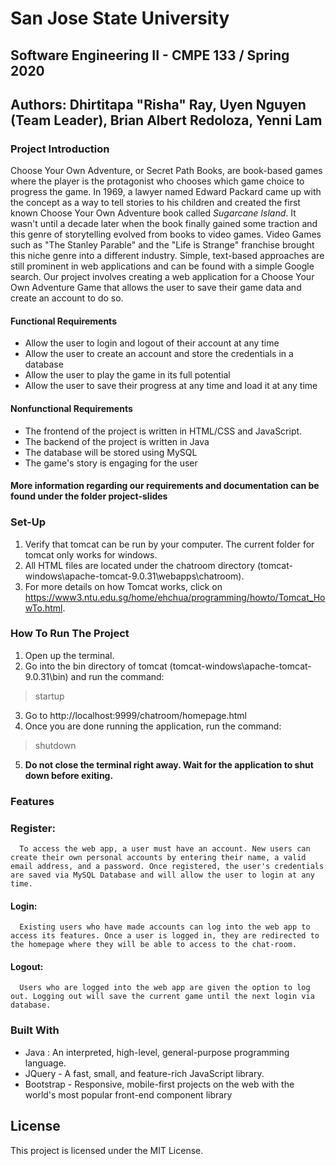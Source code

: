 # San Jose State University
## Software Engineering II - CMPE 133 / Spring 2020
## Authors: Dhirtitapa "Risha" Ray, Uyen Nguyen (Team Leader), Brian Albert Redoloza, Yenni Lam 
### Project Introduction
Choose Your Own Adventure, or Secret Path Books, are book-based games where the player is the protagonist who chooses which game choice to progress the game. In 1969, a lawyer named Edward Packard came up with the concept as a way to tell stories to his children and created the first known Choose Your Own Adventure book called *Sugarcane Island*. It wasn't until a decade later when the book finally gained some traction and this genre of storytelling evolved from books to video games. Video Games such as "The Stanley Parable" and the "Life is Strange" franchise brought this niche genre into a different industry. Simple, text-based approaches are still prominent in web applications and can be found with a simple Google search. Our project involves creating a web application for a Choose Your Own Adventure Game that allows the user to save their game data and create an account to do so. 
#### Functional Requirements
* Allow the user to login and logout of their account at any time
* Allow the user to create an account and store the credentials in a database
* Allow the user to play the game in its full potential
* Allow the user to save their progress at any time and load it at any time
#### Nonfunctional Requirements
* The frontend of the project is written in HTML/CSS and JavaScript. 
* The backend of the project is written in Java
* The database will be stored using MySQL
* The game's story is engaging for the user
#### More information regarding our requirements and documentation can be found under the folder project-slides
### Set-Up
1. Verify that tomcat can be run by your computer. The current folder for tomcat only works for windows. 
2. All HTML files are located under the chatroom directory (tomcat-windows\apache-tomcat-9.0.31\webapps\chatroom). 
3. For more details on how Tomcat works, click on https://www3.ntu.edu.sg/home/ehchua/programming/howto/Tomcat_HowTo.html. 
### How To Run The Project
1. Open up the terminal. 
2. Go into the bin directory of tomcat (tomcat-windows\apache-tomcat-9.0.31\bin) and run the command:
> startup
3. Go to http://localhost:9999/chatroom/homepage.html
4. Once you are done running the application, run the command: 
> shutdown
5. **Do not close the terminal right away. Wait for the application to shut down before exiting.** 
### Features
### Register: ###
      To access the web app, a user must have an account. New users can create their own personal accounts by entering their name, a valid email address, and a password. Once registered, the user's credentials are saved via MySQL Database and will allow the user to login at any time.
      
#### Login: 
      Existing users who have made accounts can log into the web app to access its features. Once a user is logged in, they are redirected to the homepage where they will be able to access to the chat-room.
      
#### Logout: 
      Users who are logged into the web app are given the option to log out. Logging out will save the current game until the next login via database. 
  
### Built With
 - Java : An interpreted, high-level, general-purpose programming language.
 - JQuery - A fast, small, and feature-rich JavaScript library.
 - Bootstrap - Responsive, mobile-first projects on the web with the world's most popular front-end component library

## License

This project is licensed under the MIT License.
